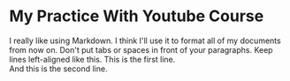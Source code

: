 # My Practice With Youtube Course
I really like using Markdown.
I think I'll use it to format all of my documents from now on.
Don't put tabs or spaces in front of your paragraphs.
Keep lines left-aligned like this.
This is the first line.  
And this is the second line.
